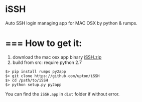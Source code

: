# iSSH
Auto SSH login managing  app for MAC OSX by python &amp; rumps.

===
How to get it:
===
1. download the mac osx app binary [iSSH.zip](http://www.lexuan.net/good/files/iSSH.zip)
2. build from src:
require python 2.7
```
$> pip install rumps py2app
$> git clone https://github.com/upton/iSSH
$> cd /path/to/iSSH
$> python setup.py py2app
```
You can find the `iSSH.app` in `dist` folder if without error.  
